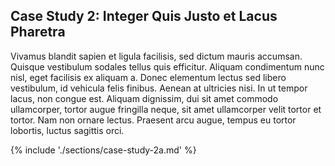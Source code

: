 ## Case Study 2: Integer Quis Justo et Lacus Pharetra

Vivamus blandit sapien et ligula facilisis, sed dictum mauris accumsan. Quisque vestibulum sodales tellus quis efficitur. Aliquam condimentum nunc nisl, eget facilisis ex aliquam a. Donec elementum lectus sed libero vestibulum, id vehicula felis finibus. Aenean at ultricies nisi. In ut tempor lacus, non congue est. Aliquam dignissim, dui sit amet commodo ullamcorper, tortor augue fringilla neque, sit amet ullamcorper velit tortor et tortor. Nam non ornare lectus. Praesent arcu augue, tempus eu tortor lobortis, luctus sagittis orci.

{% include './sections/case-study-2a.md' %}
